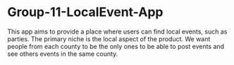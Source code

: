 # Group-11-LocalEvent-App
This app aims to provide a place where users can find local events, such as parties. The primary niche is the local aspect of the product. We want people from each county to be the only ones to be able to post events and see others events in the same county.
